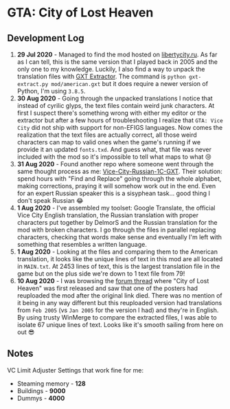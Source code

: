 # GTA: City of Lost Heaven

## Development Log

1. **29 Jul 2020** - Managed to find the mod hosted on [libertycity.ru](https://libertycity.ru/files/gta-vice-city/32150-the-city-of-lost-heaven.html). As far as I can tell, this is the same version that I played back in 2005 and the only one to my knowledge. Luckily, I also find a way to unpack the translation files with [GXT Extractor](https://github.com/CookiePLMonster/GXT-Extractor). The command is `python gxt-extract.py mod/american.gxt` but it does require a newer version of Python, I'm using `3.8.5`.
1. **30 Aug 2020** - Going through the unpacked translations I notice that instead of cyrilic glyps, the text files contain weird junk characters. At first I suspect there's something wrong with either my editor or the extractor but after a few hours of troubleshooting I realize that `GTA: Vice City` did not ship with support for non-EFIGS languages. Now comes the realization that the text files are actually correct, all those weird characters can map to valid ones when the game's running if we provide it an updated `fonts.txd`. And guess what, that file was never included with the mod so it's impossible to tell what maps to what 😢
1. **31 Aug 2020** - Found another repo where someone went through the same thought process as me: [Vice-City-Russian-1C-GXT](https://github.com/DelmorS/Vice-City-Russian-1C-GXT). Their solution: spend hours with "Find and Replace" going through the whole alphabet, making corrections, praying it will somehow work out in the end. Even for an expert Russian speaker this is a sisyphean task... good thing I don't speak Russian 😂
1. **1 Aug 2020** - I've assembled my toolset: Google Translate, the official Vice City English translation, the Russian translation with proper characters put together by DelmorS and the Russian translation for the mod with broken characters. I go through the files in parallel replacing characters, checking that words make sense and eventually I'm left with something that resembles a written language.
1. **1 Aug 2020** - Looking at the files and comparing them to the American translation, it looks like the unique lines of text in this mod are all located in `MAIN.txt`. At 2453 lines of text, this is the largest translation file in the game but on the plus side we're down to 1 text file from 79!
1. **10 Aug 2020** - I was browsing the [forum thread](https://gtaforums.com/topic/177544-city-of-lost-heaven/) where "City of Lost Heaven" was first released and saw that one of the posters had reuploaded the mod after the original link died. There was no mention of it being in any way different but this reuploaded version had translations from `Feb 2005` (vs `Jan 2005` for the version I had) and they're in English. By using trusty WinMerge to compare the extracted files, I was able to isolate 67 unique lines of text. Looks like it's smooth sailing from here on out 😎

## Notes

VC Limit Adjuster Settings that work fine for me:
- Steaming memory - **128**
- Buildings - **9000**
- Dummys - **4000**
